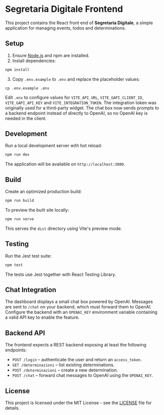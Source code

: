 # Segretaria Digitale Frontend

This project contains the React front end of **Segretaria Digitale**, a simple application for managing events, todos and determinations.

## Setup

1. Ensure [Node.js](https://nodejs.org/) and npm are installed.
2. Install dependencies:

```bash
npm install
```

3. Copy `.env.example` to `.env` and replace the placeholder values:

```
cp .env.example .env
```

Edit `.env` to configure values for `VITE_API_URL`, `VITE_GAPI_CLIENT_ID`,
`VITE_GAPI_API_KEY` and `VITE_INTEGRATION_TOKEN`.
The integration token was originally used for a third-party widget.
The chat box now sends prompts to a backend endpoint instead of directly to
OpenAI, so no OpenAI key is needed in the client.

## Development

Run a local development server with hot reload:

```bash
npm run dev
```

The application will be available on `http://localhost:3000`.

## Build

Create an optimized production build:

```bash
npm run build
```

To preview the built site locally:

```bash
npm run serve
```

This serves the `dist` directory using Vite's preview mode.

## Testing

Run the Jest test suite:

```bash
npm test
```

The tests use Jest together with React Testing Library.

## Chat Integration

The dashboard displays a small chat box powered by OpenAI. Messages are sent to
`/chat` on your backend, which must forward them to OpenAI. Configure the
backend with an `OPENAI_KEY` environment variable containing a valid API key to
enable the feature.

## Backend API

The frontend expects a REST backend exposing at least the following endpoints:

- `POST /login` – authenticate the user and return an `access_token`.
- `GET /determinazioni` – list existing determinations.
- `POST /determinazioni` – create a new determination.
- `POST /chat` – forward chat messages to OpenAI using the `OPENAI_KEY`.


## License

This project is licensed under the MIT License - see the [LICENSE](LICENSE) file for details.
